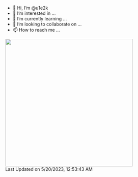 - 👋 Hi, I’m @u1e2k
- 👀 I’m interested in ...
- 🌱 I’m currently learning ...
- 💞️ I’m looking to collaborate on ...
- 📫 How to reach me ...

<!---
u1e2k/u1e2k is a ✨ special ✨ repository because its `README.md` (this file) appears on your GitHub profile.
You can click the Preview link to take a look at your changes.
--->

<!--START_SECTION:lapras-card-->
<a href="https://lapras.com/public/SGDKQTX" target="_blank" rel="noopener noreferrer"><img src="https://lapras-card-generator.vercel.app/api/svg?e=2.87&b=3.36&i=2.76&b1=%23020E27&b2=%230E5593&i1=%23030E21&i2=%231688BF&l=ja" width="400" ></a>  
Last Updated on 5/20/2023, 12:53:43 AM
<!--END_SECTION:lapras-card-->
